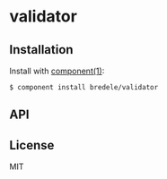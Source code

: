 
# validator

  

## Installation

  Install with [component(1)](http://component.io):

    $ component install bredele/validator

## API



## License

  MIT
